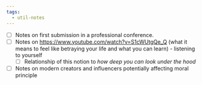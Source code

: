 ```yaml
---
tags:
  - util-notes
---
```

- [ ] Notes on first submission in a professional conference.
- [ ] Notes on https://www.youtube.com/watch?v=S1cWUtgQe_Q (what it means to feel like betraying your life and what you can learn) - listening to yourself
	- [ ] Relationship of this notion to *how deep you can look under the hood*
- [ ] Notes on modern creators and influencers potentially affecting moral principle